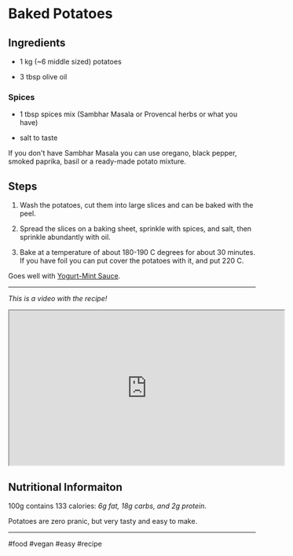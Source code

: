 # Baked Potatoes

## Ingredients

*   1 kg (~6 middle sized) potatoes
    
*   3 tbsp olive oil
    

### Spices

*   1 tbsp spices mix (Sambhar Masala or Provencal herbs or what you have)
    
*   salt to taste
    

If you don't have Sambhar Masala you can use oregano, black pepper, smoked paprika, basil or a ready-made potato mixture.

## Steps

1.  Wash the potatoes, cut them into large slices and can be baked with the peel.
    
2.  Spread the slices on a baking sheet, sprinkle with spices, and salt, then sprinkle abundantly with oil.
    
3.  Bake at a temperature of about 180-190 C degrees for about 30 minutes. If you have foil you can put cover the potatoes with it, and put 220 C.
    

Goes well with [Yogurt-Mint Sauce](https://pranic-diet.com/yogurt-mint-sauce).

* * *

*This is a video with the recipe!*

<iframe width="560" height="315" src="https://www.youtube.com/embed/bfHe7sOydsU"></iframe>

## **Nutritional Informaiton**

100g contains 133 calories: *6g fat, 18g carbs, and 2g protein*.

Potatoes are zero pranic, but very tasty and easy to make.

* * *

#food #vegan #easy #recipe